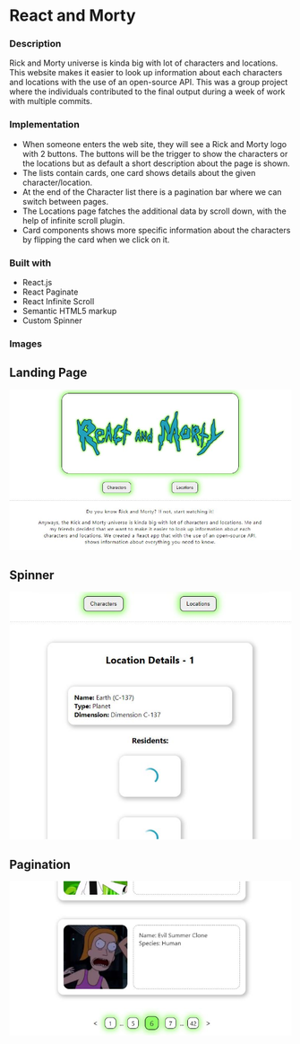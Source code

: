 # React and Morty

### Description

Rick and Morty universe is kinda big with lot of characters and locations. This website makes it easier to look up information about each characters and locations with the use of an open-source API.
This was a group project where the individuals contributed to the final output during a week of work with multiple commits.

### Implementation

- When someone enters the web site, they will see a Rick and Morty logo with 2 buttons. The buttons will be the trigger to show the characters or the locations but as default a short description about the page is shown.
- The lists contain cards, one card shows details about the given character/location.
- At the end of the Character list there is a pagination bar where we can switch between pages.
- The Locations page fatches the additional data by scroll down, with the help of infinite scroll plugin.
- Card components shows more specific information about the characters by flipping the card when we click on it.

### Built with

- React.js
- React Paginate
- React Infinite Scroll
- Semantic HTML5 markup
- Custom Spinner

### Images

## Landing Page
![react-and-morty](https://github.com/tessoka/react-and-morty/blob/d1a502784373e7f20d42ee88d3224798e5a388cb/LandingPage.jpg)

## Spinner
![react-and-morty](https://github.com/tessoka/react-and-morty/blob/d1a502784373e7f20d42ee88d3224798e5a388cb/Spinner.jpg)

## Pagination
![react-and-morty](https://github.com/tessoka/react-and-morty/blob/d1a502784373e7f20d42ee88d3224798e5a388cb/Pagination.jpg)
